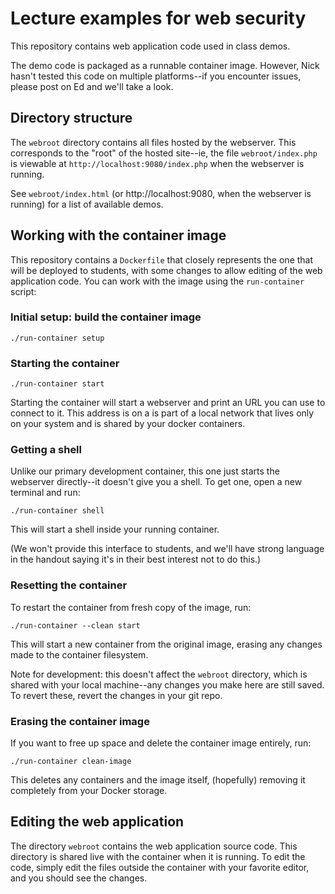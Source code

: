 # Lecture examples for web security

This repository contains web application code used in class demos.  

The demo code is packaged as a runnable container image.  However,
Nick hasn't tested this code on multiple platforms--if you encounter
issues, please post on Ed and we'll take a look.  

## Directory structure

The `webroot` directory contains all files hosted by the webserver.
This corresponds to the "root" of the hosted site--ie, the file
`webroot/index.php` is viewable at `http://localhost:9080/index.php`
when the webserver is running.  

See `webroot/index.html` (or http://localhost:9080, when the webserver
is running) for a list of available demos.  

## Working with the container image

This repository contains a `Dockerfile` that closely represents the
one that will be deployed to students, with some changes to allow
editing of the web application code.  You can work with the image
using the `run-container` script:

### Initial setup:  build the container image

```
./run-container setup
```

### Starting the container
```
./run-container start
```
Starting the container will start a webserver and print an URL you can
use to connect to it.  This address is on a
is part of a local network that lives only on your system and is shared by your
docker containers.  

### Getting a shell

Unlike our primary development container, this one just starts the
webserver directly--it doesn't give you a shell.  To get one, open a
new terminal and run:
```
./run-container shell
```

This will start a shell inside your running container.  

(We won't provide this interface to students, and we'll have strong
language in the handout saying it's in their best interest not to do
this.)

### Resetting the container

To restart the container from fresh copy of the image, run:
```
./run-container --clean start
```

This will start a new container from the original image, erasing any
changes made to the container filesystem. 

Note for development:  this doesn't affect the `webroot` directory,
which is shared with your local machine--any changes you make here are
still saved.  To revert these, revert the changes in your git repo.  

### Erasing the container image

If you want to free up space and delete the container image entirely,
run:
```
./run-container clean-image
```

This deletes any containers and the image itself, (hopefully) removing
it completely from your Docker storage.  


## Editing the web application

The directory `webroot` contains the web application source code.
This directory is shared live with the container when it is running.
To edit the code, simply edit the files outside the container with
your favorite editor, and you should see the changes.  

